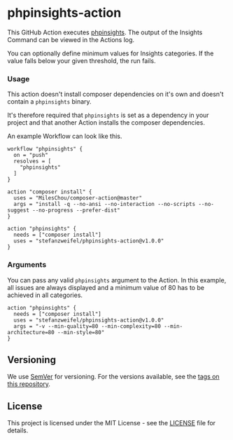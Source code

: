# phpinsights-action

This GitHub Action executes [phpinsights](https://github.com/nunomaduro/phpinsights). The output of the Insights Command can be viewed in the Actions log.

You can optionally define minimum values for Insights categories. If the value falls below your given threshold, the run fails.

### Usage

This action doesn't install composer dependencies on it's own and doesn't contain a `phpinsights` binary.

It's therefore required that `phpinsights` is set as a dependency in your project and that another Action installs the composer dependencies.

An example Workflow can look like this.

```
workflow "phpinsights" {
  on = "push"
  resolves = [
    "phpinsights"
  ]
}

action "composer install" {
  uses = "MilesChou/composer-action@master"
  args = "install -q --no-ansi --no-interaction --no-scripts --no-suggest --no-progress --prefer-dist"
}

action "phpinsights" {
  needs = ["composer install"]
  uses = "stefanzweifel/phpinsights-action@v1.0.0"
}
```


### Arguments

You can pass any valid `phpinsights` argument to the Action. In this example, all issues are always displayed and a minimum value of 80 has to be achieved in all categories.

```
action "phpinsights" {
  needs = ["composer install"]
  uses = "stefanzweifel/phpinsights-action@v1.0.0"
  args = "-v --min-quality=80 --min-complexity=80 --min-architecture=80 --min-style=80"
}
```

## Versioning

We use [SemVer](http://semver.org/) for versioning. For the versions available, see the [tags on this repository](https://github.com/stefanzweifel/phpinsights-action/tags).

## License

This project is licensed under the MIT License - see the [LICENSE](https://github.com/stefanzweifel/phpinsights-action/blob/master/LICENSE) file for details.
